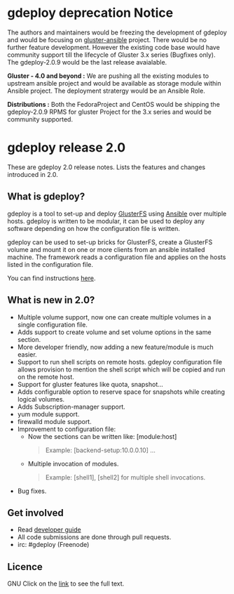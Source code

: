 # gdeploy deprecation Notice
The authors and maintainers would be freezing the development 
of gdeploy and would be focusing on [gluster-ansible](https://github.com/gluster/gluster-ansible) project. 
There would be no further feature development. However the existing code base would have 
community support till the lifecycle of Gluster 3.x series (Bugfixes only). 
The gdeploy-2.0.9 would be the last release avaialable. 

**Gluster - 4.0 and beyond :**
We are pushing all the existing modules to upstream ansible project 
and would be available as storage module within Ansible project.
The deployment stratergy would be an Ansible Role.

**Distributions :**
Both the FedoraProject and CentOS would be shipping the 
gdeploy-2.0.9 RPMS for gluster Project for the 3.x series 
and would be community supported.

# gdeploy release 2.0

These are gdeploy 2.0 release notes. Lists the features and changes introduced
in 2.0.

## What is gdeploy?

  gdeploy is a tool to set-up and deploy [GlusterFS](https://www.gluster.org) using [Ansible](https://www.ansible.com) over multiple
  hosts. gdeploy is written to be modular, it can be used to deploy any
  software depending on how the configuration file is written.

  gdeploy can be used to set-up bricks for GlusterFS, create a GlusterFS volume
  and mount it on one or more clients from an ansible installed machine. The
  framework reads a configuration file and applies on the hosts listed in the
  configuration file.
  
  You can find instructions [here](https://github.com/gluster/gdeploy/blob/master/docs/INSTALL.md).

## What is new in 2.0?

   - Multiple volume support, now one can create multiple volumes in a single
     configuration file.
   - Adds support to create volume and set volume options in the same section.
   - More developer friendly, now adding a new feature/module is much easier.
   - Support to run shell scripts on remote hosts. gdeploy configuration file
     allows provision to mention the shell script which will be copied and run
     on the remote host.
   - Support for gluster features like quota, snapshot...
   - Adds configurable option to reserve space for snapshots while creating
     logical volumes.
   - Adds Subscription-manager support.
   - yum module support.
   - firewalld module support.
   - Improvement to configuration file:
     - Now the sections can be written like: [module:host]
       > Example: [backend-setup:10.0.0.10] ...
     - Multiple invocation of modules. 
       > Example: [shell1], [shell2] for multiple shell invocations.
   - Bug fixes.

## Get involved

   - Read [developer guide](https://github.com/gluster/gdeploy/blob/master/docs/developer-guide.md)
   - All code submissions are done through pull requests.
   - irc: #gdeploy (Freenode)

## Licence
GNU Click on the [link](https://github.com/gluster/gdeploy/blob/master/LICENSE) to see the full text.
